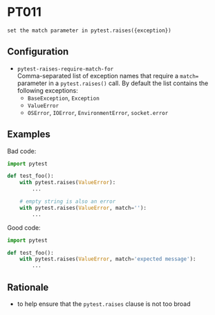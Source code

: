 # PT011

`set the match parameter in pytest.raises({exception})`

## Configuration

* `pytest-raises-require-match-for`  
Comma-separated list of exception names that require a `match=` parameter
in a `pytest.raises()` call. By default the list contains the following
exceptions:
  * `BaseException`, `Exception`
  * `ValueError`
  * `OSError`, `IOError`, `EnvironmentError`, `socket.error`

## Examples

Bad code:

```python
import pytest

def test_foo():
    with pytest.raises(ValueError):
        ...

    # empty string is also an error
    with pytest.raises(ValueError, match=''):
        ...
```

Good code:

```python
import pytest

def test_foo():
    with pytest.raises(ValueError, match='expected message'):
        ...
```

## Rationale

* to help ensure that the `pytest.raises` clause is not too broad
